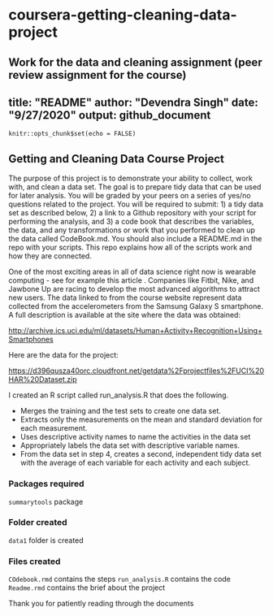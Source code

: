 # coursera-getting-cleaning-data-project
Work for the data and cleaning assignment (peer review assignment for the course)
---
title: "README"
author: "Devendra Singh"
date: "9/27/2020"
output: github_document
---

```{r setup, include=FALSE}
knitr::opts_chunk$set(echo = FALSE)
```

## Getting and Cleaning Data Course Project
 
The purpose of this project is to demonstrate your ability to collect, work with, and clean a data set. The goal is to prepare tidy data that can be used for later analysis. You will be graded by your peers on a series of yes/no questions related to the project. You will be required to submit: 1) a tidy data set as described below, 2) a link to a Github repository with your script for performing the analysis, and 3) a code book that describes the variables, the data, and any transformations or work that you performed to clean up the data called CodeBook.md. You should also include a README.md in the repo with your scripts. This repo explains how all of the scripts work and how they are connected.

One of the most exciting areas in all of data science right now is wearable computing - see for example this article . Companies like Fitbit, Nike, and Jawbone Up are racing to develop the most advanced algorithms to attract new users. The data linked to from the course website represent data collected from the accelerometers from the Samsung Galaxy S smartphone. A full description is available at the site where the data was obtained:

http://archive.ics.uci.edu/ml/datasets/Human+Activity+Recognition+Using+Smartphones

Here are the data for the project:

https://d396qusza40orc.cloudfront.net/getdata%2Fprojectfiles%2FUCI%20HAR%20Dataset.zip

I created an R script called run_analysis.R that does the following.

+ Merges the training and the test sets to create one data set.
+ Extracts only the measurements on the mean and standard deviation for each measurement.
+ Uses descriptive activity names to name the activities in the data set
+ Appropriately labels the data set with descriptive variable names.
+ From the data set in step 4, creates a second, independent tidy data set with the average of each variable for each activity and each subject.

### **Packages required**
`summarytools` package


### **Folder created**

`data1` folder is created



### **Files created**

`COdebook.rmd` contains the steps 
`run_analysis.R` contains the code
`Readme.rmd` contains the brief about the project

Thank you for patiently reading through the documents
